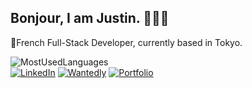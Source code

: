 <h2>Bonjour, I am Justin. 🙇🏻‍♂️</h2>
<p>🥖French Full-Stack Developer, currently based in Tokyo.</p>

<img src="https://github-readme-stats.vercel.app/api/top-langs/?username=jasufr&layout=donut&border_radius=1&langs_count=6&title_color=000000&text_color=000000" alt="MostUsedLanguages" />
<div>
  <a href="https://www.linkedin.com/in/justin-etienne/" target="_blank"><img src="https://img.shields.io/badge/Linkedin-0A66C2?style=for-the-badge&logo=linkedin&logoColor=white&logoSize=auto" alt="LinkedIn"></a>
    <a href="https://www.wantedly.com/id/justin_etienne" target="_blank"><img src="https://img.shields.io/badge/Wantedly-21BDDB?style=for-the-badge&logo=wantedly&logoColor=white&logoSize=auto" alt="Wantedly"></a>
    <a href="https://www.justinetienne.com/" target="_blank"><img src="https://img.shields.io/badge/Portfolio-AF8F6F?style=for-the-badge&logo=htmx&logoColor=white&logoSize=auto" alt="Portfolio"></a>
</div>
